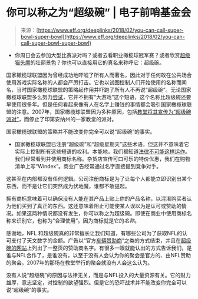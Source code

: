<!--yml

-   分类：未分类

-   日期：2024-05-27 14:48:21

-->

# 你可以称之为“超级碗” | 电子前哨基金会

> 来源：[https://www.eff.org/deeplinks/2018/02/you-can-call-super-bowl-super-bowl](https://www.eff.org/deeplinks/2018/02/you-can-call-super-bowl-super-bowl)

-   你周日会去参加大型比赛派对吗？或者去看职业橄榄球冠军赛？或者欣赏[超级猫头鹰](http://www.cc.com/video-clips/qs3r6w/the-colbert-report-logo-restrictions-for-the-super-bowl)的壮丽景色？你也可以直接用它的真名来称呼它：超级碗。

国家橄榄球联盟因为曾经成功地吓唬了所有人而著名，因此对于任何敢在公共场合使用游戏实际名称的人都会严厉打击。它也以试图控制人们开始使用的名称而闻名，当时国家橄榄球联盟的策略起作用并吓跑了所有人不再说“超级碗”。无论国家橄榄球联盟多么努力[尝试](https://www.techdirt.com/articles/20160205/13584533536/nfl-edging-towards-claiming-trademark-big-game-again.shtml)，它并不拥有“大游戏”这个短语，这个名称比超级碗还要早使用很多年。但是任何看起来像有人在名字上赚钱的事情都会吸引国家橄榄球联盟的注意。2007年，国家橄榄球联盟因为多种原因，包括[教堂将其宣传为“超级碗派对”](https://www.cbsnews.com/news/nfl-to-churches-not-in-thy-fathers-house/)，而停止了印第安纳州的一家教堂的派对。

国家橄榄球联盟的策略并不能改变你完全可以说“超级碗”的事实。

-   国家橄榄球联盟已注册“超级碗”和“超级星期天”这些术语，但这并不意味着它实际上控制所有这些短语的权利。本能地，我们都知道[法律不可能这样运作](https://www.eff.org/deeplinks/2013/11/trademark-law-does-not-require-companies-tirelessly-censor-internet)。我们经常看到并使用商标名称。杂货店宣传可口可乐的特价优惠，我们在购物清单上写“Windex”。商业广告经常通过名字直接提到竞争对手。

这甚至在内部都没有任何逻辑。公司注册商标是为了让每个人都能立即识别出某个东西，而不是让它们突然成为伏地魔，谁都不敢提起。

拥有商标意味着可以确保没有人能在其产品上贴上你的产品名称，以混淆购买者认为他们买到了真正的东西。这还意味着阻止可能使某人误以为是认可或赞助的情况。如果这两种情况都没有发生，你可以称之为超级碗。即使在商业中使用商标名称来识别它，也称为“合理使用”。因为商标就是它的*名称*。

感谢地，NFL 和超级碗真的非常擅长让我们知道，有哪些公司为了获取NFL的认可支付了天文数字的金额。广告以“官方[车辆赞助商](https://www.youtube.com/watch?v=Kb_tGiMcZBg)”之类的方式结束，并且在[超级碗的网站](https://www.mnsuperbowl.com/official-partners)上列出了一整页的赞助商名字。有很多一眼就能认出的方式告诉我们，是谁与NFL合作了，是谁没有，以至于没有人会认为你的聚会是官方的、由NFL赞助的聚会。2007年的那场在教堂举行的聚会就没有人会这么认为。

没有人说“超级碗”的原因与法律无关，而是与NFL投入的大量资源有关。它的财力雄厚，意志坚定，对控制的欲望强烈。但是它的恐吓战术并不能改变你完全可以说“超级碗”的事实。
